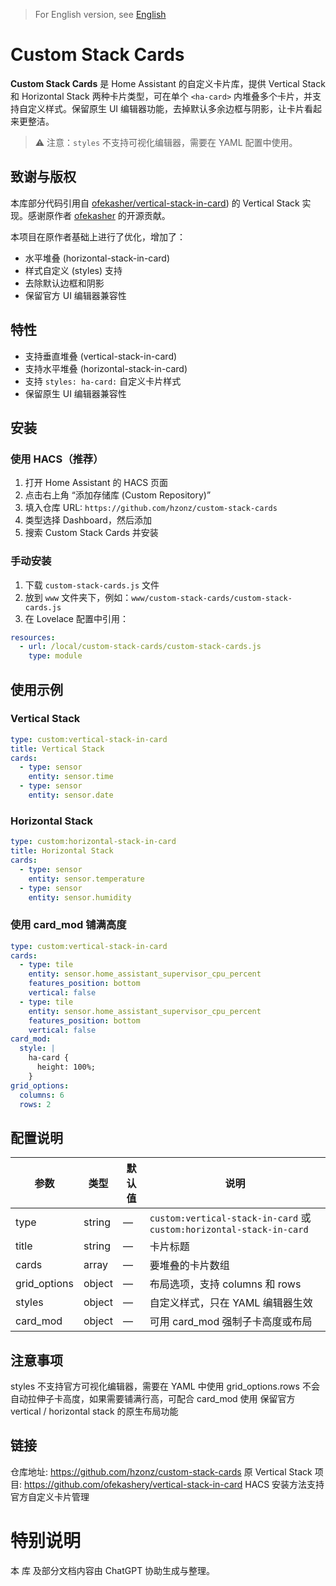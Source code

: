 > For English version, see [English](README.en.md)

# Custom Stack Cards

**Custom Stack Cards** 是 Home Assistant 的自定义卡片库，提供 Vertical Stack 和 Horizontal Stack 两种卡片类型，可在单个 `<ha-card>` 内堆叠多个卡片，并支持自定义样式。保留原生 UI 编辑器功能，去掉默认多余边框与阴影，让卡片看起来更整洁。

> ⚠️ 注意：`styles` 不支持可视化编辑器，需要在 YAML 配置中使用。

## 致谢与版权

本库部分代码引用自 [ofekasher/vertical-stack-in-card](https://github.com/ofekashery/vertical-stack-in-card)) 的 Vertical Stack 实现。感谢原作者 [ofekasher](https://github.com/ofekasher) 的开源贡献。

本项目在原作者基础上进行了优化，增加了：
- 水平堆叠 (horizontal-stack-in-card)
- 样式自定义 (styles) 支持
- 去除默认边框和阴影
- 保留官方 UI 编辑器兼容性

## 特性

- 支持垂直堆叠 (vertical-stack-in-card)
- 支持水平堆叠 (horizontal-stack-in-card)
- 支持 `styles: ha-card:` 自定义卡片样式
- 保留原生 UI 编辑器兼容性

## 安装

### 使用 HACS（推荐）

1. 打开 Home Assistant 的 HACS 页面
2. 点击右上角 “添加存储库 (Custom Repository)”
3. 填入仓库 URL: `https://github.com/hzonz/custom-stack-cards`
4. 类型选择 Dashboard，然后添加
5. 搜索 Custom Stack Cards 并安装

### 手动安装

1. 下载 `custom-stack-cards.js` 文件
2. 放到 `www` 文件夹下，例如：`www/custom-stack-cards/custom-stack-cards.js`
3. 在 Lovelace 配置中引用：
```yaml
resources:
  - url: /local/custom-stack-cards/custom-stack-cards.js
    type: module
```
## 使用示例

### Vertical Stack
```yaml
type: custom:vertical-stack-in-card
title: Vertical Stack
cards:
  - type: sensor
    entity: sensor.time
  - type: sensor
    entity: sensor.date
```
### Horizontal Stack
```yaml
type: custom:horizontal-stack-in-card
title: Horizontal Stack
cards:
  - type: sensor
    entity: sensor.temperature
  - type: sensor
    entity: sensor.humidity
```
### 使用 card_mod 铺满高度
```yaml
type: custom:vertical-stack-in-card
cards:
  - type: tile
    entity: sensor.home_assistant_supervisor_cpu_percent
    features_position: bottom
    vertical: false
  - type: tile
    entity: sensor.home_assistant_supervisor_cpu_percent
    features_position: bottom
    vertical: false
card_mod:
  style: |
    ha-card {
      height: 100%;
    }
grid_options:
  columns: 6
  rows: 2
```
## 配置说明
| 参数            | 类型     | 默认值 | 说明                                                                  |
| ------------- | ------ | --- | ------------------------------------------------------------------- |
| type          | string | —   | `custom:vertical-stack-in-card` 或 `custom:horizontal-stack-in-card` |
| title         | string | —   | 卡片标题                                                                |
| cards         | array  | —   | 要堆叠的卡片数组                                                            |
| grid\_options | object | —   | 布局选项，支持 columns 和 rows                                              |
| styles        | object | —   | 自定义样式，只在 YAML 编辑器生效                                                 |
| card\_mod     | object | —   | 可用 card\_mod 强制子卡高度或布局                                              |

## 注意事项
styles 不支持官方可视化编辑器，需要在 YAML 中使用
grid_options.rows 不会自动拉伸子卡高度，如果需要铺满行高，可配合 card_mod 使用
保留官方 vertical / horizontal stack 的原生布局功能

## 链接
仓库地址: https://github.com/hzonz/custom-stack-cards
原 Vertical Stack 项目: https://github.com/ofekashery/vertical-stack-in-card
HACS 安装方法支持官方自定义卡片管理

# 特别说明
本 库 及部分文档内容由 ChatGPT 协助生成与整理。
